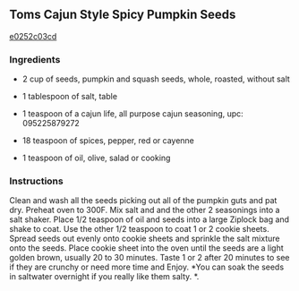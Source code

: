 ## Toms Cajun Style Spicy Pumpkin Seeds

[e0252c03cd](http://www.food.com/recipe/toms-cajun-style-spicy-pumpkin-seeds-263045)

### Ingredients

 - 2 cup of seeds, pumpkin and squash seeds, whole, roasted, without salt

 - 1 tablespoon of salt, table

 - 1 teaspoon of a cajun life, all purpose cajun seasoning, upc: 095225879272

 - 18 teaspoon of spices, pepper, red or cayenne

 - 1 teaspoon of oil, olive, salad or cooking

### Instructions

Clean and wash all the seeds picking out all of the pumpkin guts and pat dry. Preheat oven to 300F. Mix salt and and the other 2 seasonings into a salt shaker. Place 1/2 teaspoon of oil and seeds into a large Ziplock bag and shake to coat. Use the other 1/2 teaspoon to coat 1 or 2 cookie sheets. Spread seeds out evenly onto cookie sheets and sprinkle the salt mixture onto the seeds. Place cookie sheet into the oven until the seeds are a light golden brown, usually 20 to 30 minutes. Taste 1 or 2 after 20 minutes to see if they are crunchy or need more time and Enjoy. *You can soak the seeds in saltwater overnight if you really like them salty. *.